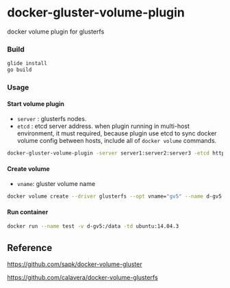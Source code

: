 # docker-gluster-volume-plugin

docker volume plugin for glusterfs

### Build

```sh
glide install
go build
```

### Usage

#### Start volume plugin

- `server` :  glusterfs nodes. 
- `etcd` : etcd server address. when plugin running in multi-host environment, it must required, because plugin use etcd to sync docker volume config between hosts, include all of `docker volume` commands.

```sh
docker-gluster-volume-plugin -server server1:server2:server3 -etcd http://<ip>:<port>[,http://<ip>:<port>...]
```

#### Create volume

- `vname`: gluster volume name

```sh
docker volume create --driver glusterfs --opt vname="gv5" --name d-gv5
```

#### Run container

```sh
docker run --name test -v d-gv5:/data -td ubuntu:14.04.3
```

## Reference

https://github.com/sapk/docker-volume-gluster

https://github.com/calavera/docker-volume-glusterfs
